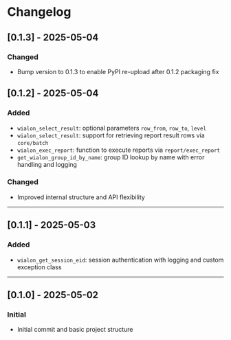 # Changelog

## [0.1.3] - 2025-05-04

### Changed
- Bump version to 0.1.3 to enable PyPI re-upload after 0.1.2 packaging fix

## [0.1.2] - 2025-05-04

### Added
- `wialon_select_result`: optional parameters `row_from`, `row_to`, `level`
- `wialon_select_result`: support for retrieving report result rows via `core/batch`
- `wialon_exec_report`: function to execute reports via `report/exec_report`
- `get_wialon_group_id_by_name`: group ID lookup by name with error handling and logging

### Changed
- Improved internal structure and API flexibility

---

## [0.1.1] - 2025-05-03

### Added
- `wialon_get_session_eid`: session authentication with logging and custom exception class

---

## [0.1.0] - 2025-05-02

### Initial
- Initial commit and basic project structure
